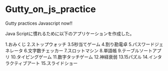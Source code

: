 # Gutty_on_js_practice
Gutty practices Javascript now!!

Java Scriptに慣れるために以下のアプリケーションを作成した。

1.おみくじ
2.ストップウォッチ
3.5秒当てゲーム
4.割り勘電卓
5.パスワードジェネレータ
6.文字数チェッカー
7.スロットマシン
8.単語帳
9.テーブルソートアプリ
10.タイピングゲーム
11.数字タッチゲーム
12.神経衰弱
13.15パズル
14.インタラクティブアート
15.スライドショー
